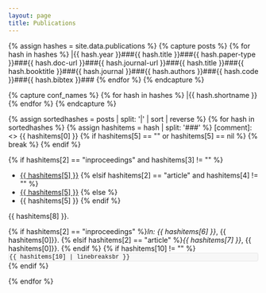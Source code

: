 ```yaml
---
layout: page
title: Publications
---
```


{% assign hashes = site.data.publications %}
{% capture posts %}
  {% for hash in hashes %}
    |{{ hash.year }}###{{ hash.title }}###{{ hash.paper-type }}###{{ hash.doc-url }}###{{ hash.journal-url }}###{{ hash.title }}###{{ hash.booktitle }}###{{ hash.journal }}###{{ hash.authors }}###{{ hash.code }}###{{ hash.bibtex }}###
  {% endfor %}
{% endcapture %}

{% capture conf_names %}
{% for hash in hashes %}
    |{{ hash.shortname }}
  {% endfor %}
{% endcapture %}


{% assign sortedhashes = posts | split: '|' | sort | reverse %}
{% for hash in sortedhashes %}
  {% assign hashitems = hash | split: '###' %}
  [comment]: <> {{ hashitems[0] }}
  {% if hashitems[5] == "" or hashitems[5] == nil %}
    {% break %}
  {% endif %}

  {% if hashitems[2] == "inproceedings" and hashitems[3] != "" %}
  * <a target="_blank" href="{{ hashitems[3] }}">{{ hashitems[5] }}</a>
  {% elsif hashitems[2] == "article" and hashitems[4] != "" %}
  * <a target="_blank" href="{{ hashitems[3] }}">{{ hashitems[5] }}</a>
  {% else %}
  * {{ hashitems[5] }}
  {% endif %}<br/>
  
  {{ hashitems[8] }}.

  {% if hashitems[2] == "inproceedings" %}*In: {{ hashitems[6] }}*, {{ hashitems[0]}}.
  {% elsif hashitems[2] == "article" %}*{{ hashitems[7] }}*, {{ hashitems[0]}}.
  {% endif %}
  {% if hashitems[10] != "" %}
 <code style="
     background: #f7f7f7;
     border-radius: 0.35em;
     border: solid 2px #efefef;
     font-family: 'Courier New', monospace; 
     display: block;
     overflow: scroll;
     white-space: nowrap;
 ">{{ hashitems[10] | linebreaksbr }}</code>
  {% endif %}

{% endfor %}